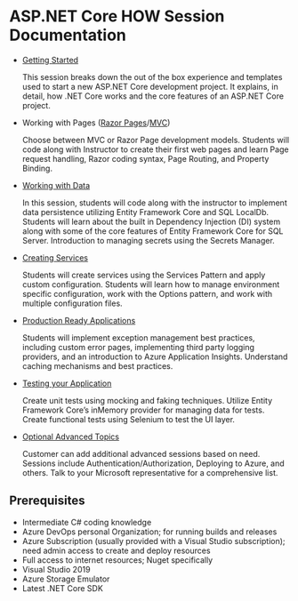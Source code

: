 # ASP.NET Core HOW Session Documentation

- [Getting Started](1-Getting%20Started.md)

    This session breaks down the out of the box experience and templates used to start a new ASP.NET Core
    development project. It explains, in detail, how .NET Core works and the core features of an ASP.NET Core project.

- Working with Pages ([Razor Pages](2a-Working%20with%20Razor%20Pages.md)/[MVC](2b-Working%20with%20MVC.md))

    Choose between MVC or Razor Page development models. Students will code along with Instructor to create their
    first web pages and learn Page request handling, Razor coding syntax, Page Routing, and Property Binding.

- [Working with Data](3-Working%20with%20Data.md)

    In this session, students will code along with the instructor to implement data persistence utilizing Entity
    Framework Core and SQL LocalDb. Students will learn about the built in Dependency Injection (DI) system along
    with some of the core features of Entity Framework Core for SQL Server. Introduction to managing secrets using
    the Secrets Manager.

- [Creating Services](4-Creating%20Services.md)

    Students will create services using the Services Pattern and apply custom configuration. Students will learn how to
    manage environment specific configuration, work with the Options pattern, and work with multiple configuration
    files.

- [Production Ready Applications](5-Production%20Ready%20Apps.md)

    Students will implement exception management best practices, including custom error pages, implementing third
    party logging providers, and an introduction to Azure Application Insights. Understand caching mechanisms and
    best practices.

- [Testing your Application](6-Testing.md)

    Create unit tests using mocking and faking techniques. Utilize Entity Framework Core’s inMemory provider for
    managing data for tests. Create functional tests using Selenium to test the UI layer.

- [Optional Advanced Topics](7-Advanced.md)

    Customer can add additional advanced sessions based on need. Sessions include Authentication/Authorization,
    Deploying to Azure, and others. Talk to your Microsoft representative for a comprehensive list.


## Prerequisites

- Intermediate C# coding knowledge
- Azure DevOps personal Organization; for running builds and releases
- Azure Subscription (usually provided with a Visual Studio subscription); need admin access to create and deploy resources
- Full access to internet resources; Nuget specifically
- Visual Studio 2019
- Azure Storage Emulator
- Latest .NET Core SDK
 
